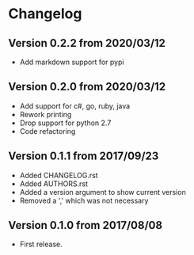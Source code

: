 # Changelog

## Version 0.2.2 from 2020/03/12

- Add markdown support for pypi

## Version 0.2.0 from 2020/03/12

- Add support for c#, go, ruby, java
- Rework printing
- Drop support for python 2.7
- Code refactoring

## Version 0.1.1 from 2017/09/23

- Added CHANGELOG.rst
- Added AUTHORS.rst
- Added a version argument to show current version
- Removed a ',' which was not necessary

## Version 0.1.0 from 2017/08/08


- First release.
